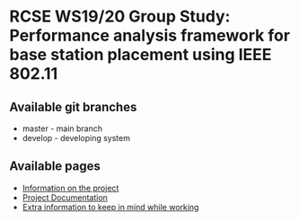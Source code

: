 # RCSE WS19/20 Group Study: Performance analysis framework for base station placement using IEEE 802.11

## Available git branches

- master - main branch
- develop - developing system

## Available pages

- [Information on the project](DESCRIPTION.md)
- [Project Documentation](docs/README.md)
- [Extra information to keep in mind while working](extras/README.md)